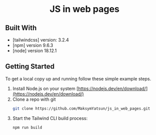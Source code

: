 <!-- PROJECT LOGO -->
<br>
<div align="center">
  <h1>
    <b>JS in web pages</b>
  </h1>
</div>

<!-- ABOUT THE PROJECT -->

## Built With

- [tailwindcss] version: 3.2.4
- [npm] version 9.6.3
- [node] version 18.12.1

<!-- GETTING STARTED -->

## Getting Started

To get a local copy up and running follow these simple example steps.

1. Install Node.js on your system [https://nodejs.dev/en/download/](https://nodejs.dev/en/download/)
2. Clone a repo with git
   ```sh
   git clone https://github.com/MaksymYatsun/js_in_web_pages.git
   ```
3. Start the Tailwind CLI build process:
   ```sh
   npm run build
   ```
